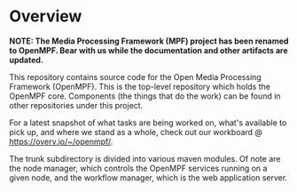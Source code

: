 # Overview

**NOTE: The Media Processing Framework (MPF) project has been renamed to OpenMPF. Bear with us
while the documentation and other artifacts are updated.**

This repository contains source code for the Open Media Processing Framework (OpenMPF).
This is the top-level repository which holds the OpenMPF core. Components (the things that do the work) can be found in other repositories under this project.

For a latest snapshot of what tasks are being worked on, what's available to pick up, and where we stand as a whole, check out our workboard @ https://overv.io/~/openmpf/.

The trunk subdirectory is divided into various maven modules. Of note are the
node manager, which controls the OpenMPF services running on a given node, and the
workflow manager, which is the web application server.
